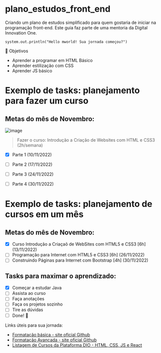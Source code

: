 # plano_estudos_front_end
Criando um plano de estudos simplificado para quem gostaria de iniciar na programação front-end. Este guia faz parte de uma mentoria da Digital Innovation One.


`` system.out.println("Hello mworld! Sua jornada começou?") `` 

<!--:emojicode-->

🌟 Objetivos
- Aprender a programar em HTML Básico
- Aprender estilização com CSS
- Aprender JS básico


# Exemplo de tasks: planejamento para fazer um curso

## Metas do mês de Novembro: 

![image](https://user-images.githubusercontent.com/81716096/199795457-0aa0187a-c497-4b05-91ab-c97bd410363d.png)

> Fazer o curso: Introdução a Criação de Websites com HTML e CSS3 (2h/semana)

- [X] Parte 1 (10/11/2022)
- [ ] Parte 2 (17/11/2022)
- [ ] Parte 3 (24/11/2022)
- [ ] Parte 4 (30/11/2022)


# Exemplo de tasks: planejamento de cursos em um mês

## Metas do mês de Novembro: 
- [X] Curso Introdução a Criaçaõ de WebSites com HTML5 e CSS3 [6h] (13/11/2022)
- [ ] Programação para Internet com HTML5 e CSS3 [6h] (26/11/2022)
- [ ] Construindo Páginas para Internet com Bootstrap [4h] (30/11/2022)

## Tasks para maximar o aprendizado:
- [x] Começar a estudar Java
- [ ] Assista ao curso
- [ ] Faça anotações
- [ ] Faça os projetos sozinho
- [ ] Tire as dúvidas
- [ ] Done! 🎉

<!-- This content will not appear in the rendered Markdown -->


Links úteis para sua jornada:

- [Formatação básica - site oficial Github](https://docs.github.com/pt/get-started/writing-on-github/getting-started-with-writing-and-formatting-on-github/basic-writing-and-formatting-syntax#paragraphs)
- [Formatação Avançada - site oficial Github](https://docs.github.com/pt/get-started/writing-on-github/working-with-advanced-formatting)
- [Listagem de Cursos da Plataforma DIO - HTML, CSS, JS e React](https://web.dio.me/play?skill=9e186e72-ffe6-4990-9324-a55cd69f7d5a&skill=af94e086-7222-4626-bf21-b7d8ebecdbfd&skill=ba551fa6-c9bb-4785-9830-812eb389c3c2&skill=91244518-6803-41e2-a974-5f2f00cb4a38&tab=cursos)
 
